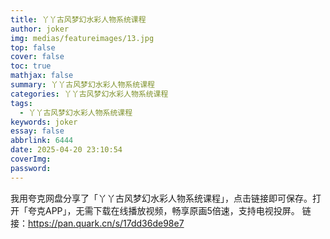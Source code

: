 ```yaml
---
title: 丫丫古风梦幻水彩人物系统课程
author: joker
img: medias/featureimages/13.jpg
top: false
cover: false
toc: true
mathjax: false
summary: 丫丫古风梦幻水彩人物系统课程
categories: 丫丫古风梦幻水彩人物系统课程
tags:
  - 丫丫古风梦幻水彩人物系统课程
keywords: joker
essay: false
abbrlink: 6444
date: 2025-04-20 23:10:54
coverImg:
password:
---
```


我用夸克网盘分享了「丫丫古风梦幻水彩人物系统课程」，点击链接即可保存。打开「夸克APP」，无需下载在线播放视频，畅享原画5倍速，支持电视投屏。
链接：https://pan.quark.cn/s/17dd36de98e7
